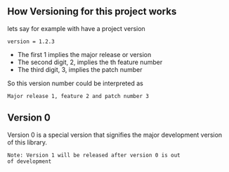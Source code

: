 ## How Versioning for this project works

lets say for example with have a project version 

    version = 1.2.3

- The first 1 implies the major release or version 
- The second digit, 2, implies the th feature number
- The third digit, 3, implies the patch number

So this version number could be interpreted as 

    Major release 1, feature 2 and patch number 3 

## Version 0

Version 0 is a special version that signifies the major development
version of this library.

    Note: Version 1 will be released after version 0 is out
    of development